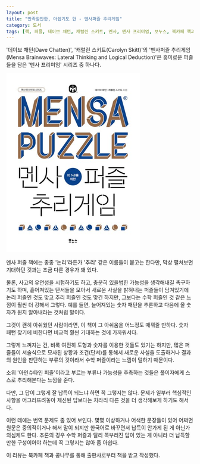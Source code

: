 ```yaml
---
layout: post
title: "만족할만한, 아쉽기도 한 - 멘사퍼즐 추리게임"
category: 도서
tags: [책, 퍼즐, 데이브 채턴, 캐럴린 스키트, 멘사, 멘사 프리미엄, 보누스, 북카페 책과 콩나무, 서평]
---
```


'데이브 채턴(Dave Chatten)',
'캐럴린 스키트(Carolyn Skitt)'의
'멘사퍼즐 추리게임(Mensa Brainwaves: Lateral Thinking and Logical Deduction)'은
흥미로운 퍼즐들을 담은 '멘사 프리미엄' 시리즈 중 하나다.

![표지](/images/book/mensa-brainwaves-lateral-thinking-and-logical-deduction-book.jpg)

멘사 퍼즐 책에는 종종 '논리'라든가 '추리' 같은 이름들이 붙고는 한다만,
막상 펼쳐보면 기대하던 것과는 조금 다른 경우가 꽤 있다.

물론, 사고의 유연성을 시험하기도 하고,
충분히 있을법한 가능성을 생각해내길 촉구하기도 하며,
흩어져있는 단서들을 모아서 새로운 사실을 밝혀내는 퍼즐들이 담겨있기에
논리 퍼즐인 것도 맞고 추리 퍼즐인 것도 맞긴 하지만,
그보다는 수학 퍼즐인 것 같은 느낌이 훨씬 더 강해서 그렇다.
예를 들면, 늘어져있는 숫자 패턴을 추론하고 다음에 올 숫자가 뭔지 알아내라는 것처럼 말이다.

그것이 괜히 아쉬웠던 사람이라면,
이 책이 그 아쉬움을 어느정도 매꿔줄 만하다.
숫자 패턴 찾기에 비한다면 비교적 훨씬 기대하는 것에 가까워서다.

그렇게 느껴지는 건,
비록 여전히 도형과 숫자를 이용한 것들도 있기는 하지만,
많은 퍼즐들이 서술식으로 묘사된 상황과 조건(단서)를 통해서
새로운 사실을 도출하거나 결과의 원인을 판단하는 부류의 것이라서
수학 퍼즐이라는 느낌이 덜하기 때문이다.

소위 '아인슈타인 퍼즐'이라고 부르는 부류나
가능성을 추측하는 것들은
풀이자에게 스스로 추리해본다는 느낌을 준다.

다만, 그 답이 그렇게 잘 납득이 되느냐 하면 꼭 그렇지는 않다.
문제가 일부러 핵심적인 사항을 어그러뜨려놓아
제신된 답보다는 차라리 다른 것을 더 생각해보게 하기도 해서다.

이런 데에는 번역 문제도 좀 있어 보인다.
몇몇 이상하거나 어색한 문장들이 있어
어쩌면 원문은 중의적이거나 해서 말이 되지만
한국어로 바꾸면서 납득이 안가게 된 게 아닌가 의심케도 한다.
추론의 경우 수학 퍼즐과 달리 똑부러진 답이 있는 게 아니라 더 납득할만한 구성이어야 하는데
꼭 그렇지는 않아 좀 아쉽다.



<div class="im im-info">
이 리뷰는 북카페 책과 콩나무를 통해 출판사로부터 책을 받고 작성했다.
</div>
